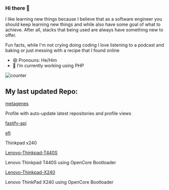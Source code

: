 ### Hi there 👋
I like learning new things because I believe that as a software engineer you should keep learning new things and while also have some goal of what to achieve. After all, stacks that being used are always have something new to offer.

Fun facts, while I'm not crying doing coding I love listening to a podcast and baking or just messing with a recipe that  I found online
- 😄 Pronouns: He/Him
- 🌱 I’m currently working using PHP


![counter](https://ene3oosohyebu4a.m.pipedream.net)


## My last updated Repo:

[metagenes](https://github.com/metagenes/metagenes)

Profile with auto-update latest repositories and profile views

[fastify-api](https://github.com/metagenes/fastify-api)



[efi](https://github.com/metagenes/efi)

Thinkpad x240 

[Lenovo-Thinkpad-T440S](https://github.com/metagenes/Lenovo-Thinkpad-T440S)

Lenovo Thinkpad T440S using OpenCore Bootloader

[Lenovo-Thinkpad-X240](https://github.com/metagenes/Lenovo-Thinkpad-X240)

Lenovo ThinkPad X240 using OpenCore Bootloader

